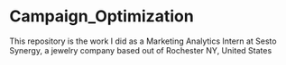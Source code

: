 # Campaign_Optimization
This repository is the work I did as a Marketing Analytics Intern at Sesto Synergy, a jewelry company based out of Rochester NY, United States
